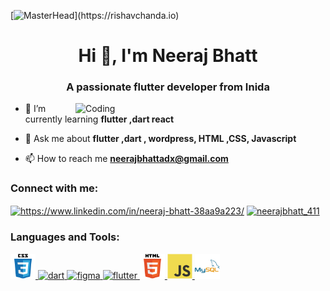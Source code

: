 [![MasterHead]([https://media.licdn.com/dms/image/D5616AQF_IDne_PS7BA/profile-displaybackgroundimage-shrink_350_1400/0/1719352347939?e=1724889600&v=beta&t=BS99MzU3Mb2wYkYEZFVoMcwnW_LAAKjHJ18fkSFChIM](https://media.licdn.com/dms/image/D4D16AQHfmHMe1AczNw/profile-displaybackgroundimage-shrink_350_1400/0/1686625139608?e=1724889600&v=beta&t=WG4o0H5Oao00AOYqSbiB0NWfIIWVJ93iRsPWBFI2xH0))](https://rishavchanda.io)
<h1 align="center">Hi 👋, I'm Neeraj Bhatt</h1>
<h3 align="center">A passionate flutter developer from Inida</h3>
      <img align = "right" alt="Coding" width="400" src="https://img.freepik.com/free-vector/laptop-with-program-code-isometric-icon-software-development-programming-applications-dark-neon_39422-971.jpg?size=626&ext=jpg&ga=GA1.1.1141335507.1719273600&semt=ais_user" alt="">


- 🌱 I’m currently learning **flutter ,dart react**

- 💬 Ask me about **flutter ,dart , wordpress, HTML ,CSS, Javascript**

- 📫 How to reach me **neerajbhattadx@gmail.com**

<h3 align="left">Connect with me:</h3>
<p align="left">
<a href="www.linkedin.com/in/neeraj-bhatt-38aa9a223" target="blank"><img align="center" src="https://raw.githubusercontent.com/rahuldkjain/github-profile-readme-generator/master/src/images/icons/Social/linked-in-alt.svg" alt="https://www.linkedin.com/in/neeraj-bhatt-38aa9a223/" height="30" width="40" /></a>
<a href="https://instagram.com/neerajbhatt_411" target="blank"><img align="center" src="https://raw.githubusercontent.com/rahuldkjain/github-profile-readme-generator/master/src/images/icons/Social/instagram.svg" alt="neerajbhatt_411" height="30" width="40" /></a>
</p>

<h3 align="left">Languages and Tools:</h3>
<p align="left"> <a href="https://www.w3schools.com/css/" target="_blank" rel="noreferrer"> <img src="https://raw.githubusercontent.com/devicons/devicon/master/icons/css3/css3-original-wordmark.svg" alt="css3" width="40" height="40"/> </a> <a href="https://dart.dev" target="_blank" rel="noreferrer"> <img src="https://www.vectorlogo.zone/logos/dartlang/dartlang-icon.svg" alt="dart" width="40" height="40"/> </a> <a href="https://www.figma.com/" target="_blank" rel="noreferrer"> <img src="https://www.vectorlogo.zone/logos/figma/figma-icon.svg" alt="figma" width="40" height="40"/> </a> <a href="https://flutter.dev" target="_blank" rel="noreferrer"> <img src="https://www.vectorlogo.zone/logos/flutterio/flutterio-icon.svg" alt="flutter" width="40" height="40"/> </a> <a href="https://www.w3.org/html/" target="_blank" rel="noreferrer"> <img src="https://raw.githubusercontent.com/devicons/devicon/master/icons/html5/html5-original-wordmark.svg" alt="html5" width="40" height="40"/> </a> <a href="https://developer.mozilla.org/en-US/docs/Web/JavaScript" target="_blank" rel="noreferrer"> <img src="https://raw.githubusercontent.com/devicons/devicon/master/icons/javascript/javascript-original.svg" alt="javascript" width="40" height="40"/> </a> <a href="https://www.mysql.com/" target="_blank" rel="noreferrer"> <img src="https://raw.githubusercontent.com/devicons/devicon/master/icons/mysql/mysql-original-wordmark.svg" alt="mysql" width="40" height="40"/> </a> </p>
